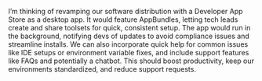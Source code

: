 I’m thinking of revamping our software distribution with a Developer App Store as a desktop app. It would feature AppBundles, letting tech leads create and share toolsets for quick, consistent setup. The app would run in the background, notifying devs of updates to avoid compliance issues and streamline installs. We can also incorporate quick help for common issues like IDE setups or environment variable fixes, and include support features like FAQs and potentially a chatbot. This should boost productivity, keep our environments standardized, and reduce support requests.

